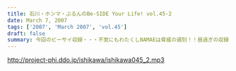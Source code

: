 ```yaml
---
title: 石川・ホンマ・ぶるんのBe-SIDE Your Life! vol.45-2
date: March 7, 2007
tags: ['2007', 'March 2007', 'vol.45']
draft: false
summary: 今回のビーサイ収録・・・不覚にもわたくしNAMAEは脅威の遅刻！！昼過ぎの収録になぜ人は遅刻するのか・・・ありえない社会生活にその理由はあるのか？今回のワケ理由は「パワプロ」！！普段、ゲームをやらない身にふりかかるストレスと負荷はすさまじいものがあり、極度の眼精・肩疲労で・・・と言い訳はいくらでもできる！帰りにマツキヨで目薬買いました。充血してましてね・・・なんだかなぁ。NAMAE
---
```


http://project-phi.ddo.jp/ishikawa/ishikawa045_2.mp3